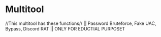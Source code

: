 # Multitool
//This multitool has these functions// || Password Bruteforce, Fake UAC, Bypass, Discord RAT || ONLY FOR EDUCTIAL PURPOSET
